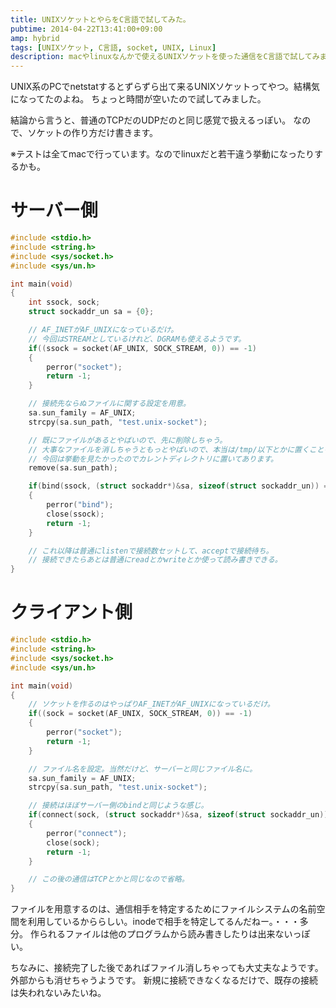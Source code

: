 ```yaml
---
title: UNIXソケットとやらをC言語で試してみた。
pubtime: 2014-04-22T13:41:00+09:00
amp: hybrid
tags: [UNIXソケット, C言語, socket, UNIX, Linux]
description: macやlinuxなんかで使えるUNIXソケットを使った通信をC言語で試してみました。
---
```


UNIX系のPCでnetstatするとずらずら出て来るUNIXソケットってやつ。結構気になってたのよね。
ちょっと時間が空いたので試してみました。

結論から言うと、普通のTCPだのUDPだのと同じ感覚で扱えるっぽい。
なので、ソケットの作り方だけ書きます。

※テストは全てmacで行っています。なのでlinuxだと若干違う挙動になったりするかも。

# サーバー側
``` c
#include <stdio.h>
#include <string.h>
#include <sys/socket.h>
#include <sys/un.h>

int main(void)
{
    int ssock, sock;
    struct sockaddr_un sa = {0};

    // AF_INETがAF_UNIXになっているだけ。
    // 今回はSTREAMとしているけれど、DGRAMも使えるようです。
    if((ssock = socket(AF_UNIX, SOCK_STREAM, 0)) == -1)
    {
        perror("socket");
        return -1;
    }

    // 接続先ならぬファイルに関する設定を用意。
    sa.sun_family = AF_UNIX;
    strcpy(sa.sun_path, "test.unix-socket");

    // 既にファイルがあるとやばいので、先に削除しちゃう。
    // 大事なファイルを消しちゃうともっとやばいので、本当は/tmp/以下とかに置くことをおすすめ。
    // 今回は挙動を見たかったのでカレントディレクトリに置いてあります。
    remove(sa.sun_path);

    if(bind(ssock, (struct sockaddr*)&sa, sizeof(struct sockaddr_un)) == -1)
    {
        perror("bind");
        close(ssock);
        return -1;
    }

    // これ以降は普通にlistenで接続数セットして、acceptで接続待ち。
    // 接続できたらあとは普通にreadとかwriteとか使って読み書きできる。
}
```

# クライアント側
``` c
#include <stdio.h>
#include <string.h>
#include <sys/socket.h>
#include <sys/un.h>

int main(void)
{
    // ソケットを作るのはやっぱりAF_INETがAF_UNIXになっているだけ。
    if((sock = socket(AF_UNIX, SOCK_STREAM, 0)) == -1)
    {
        perror("socket");
        return -1;
    }

    // ファイル名を設定。当然だけど、サーバーと同じファイル名に。
    sa.sun_family = AF_UNIX;
    strcpy(sa.sun_path, "test.unix-socket");

    // 接続はほぼサーバー側のbindと同じような感じ。
    if(connect(sock, (struct sockaddr*)&sa, sizeof(struct sockaddr_un)) == -1)
    {
        perror("connect");
        close(sock);
        return -1;
    }

    // この後の通信はTCPとかと同じなので省略。
}
```

ファイルを用意するのは、通信相手を特定するためにファイルシステムの名前空間を利用しているかららしい。inodeで相手を特定してるんだねー。・・・多分。
作られるファイルは他のプログラムから読み書きしたりは出来ないっぽい。

ちなみに、接続完了した後であればファイル消しちゃっても大丈夫なようです。外部からも消せちゃうようです。
新規に接続できなくなるだけで、既存の接続は失われないみたいね。
